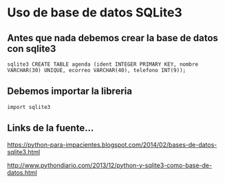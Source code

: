# Uso de base de datos SQLite3

## Antes que nada debemos crear la base de datos con sqlite3 

```
sqlite3 CREATE TABLE agenda (ident INTEGER PRIMARY KEY, nombre VARCHAR(30) UNIQUE, ecorreo VARCHAR(40), telefono INT(9));
```

## Debemos importar la libreria 

``` import sqlite3 ```

## Links de la fuente...

https://python-para-impacientes.blogspot.com/2014/02/bases-de-datos-sqlite3.html

http://www.pythondiario.com/2013/12/python-y-sqlite3-como-base-de-datos.html